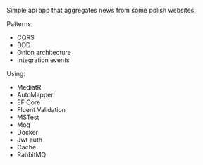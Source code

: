 Simple api app that aggregates news from some polish websites.

Patterns:
- CQRS
- DDD
- Onion architecture
- Integration events

Using:
- MediatR
- AutoMapper
- EF Core
- Fluent Validation
- MSTest
- Moq
- Docker
- Jwt auth
- Cache
- RabbitMQ